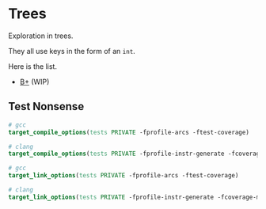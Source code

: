 # Trees

Exploration in trees.

They all use keys in the form of an `int`.

Here is the list.

* [B+](./src/btree.h) (WIP)

## Test Nonsense

```cmake
# gcc
target_compile_options(tests PRIVATE -fprofile-arcs -ftest-coverage)

# clang
target_compile_options(tests PRIVATE -fprofile-instr-generate -fcoverage-mapping)

# gcc
target_link_options(tests PRIVATE -fprofile-arcs -ftest-coverage)

# clang
target_link_options(tests PRIVATE -fprofile-instr-generate -fcoverage-mapping)
```
